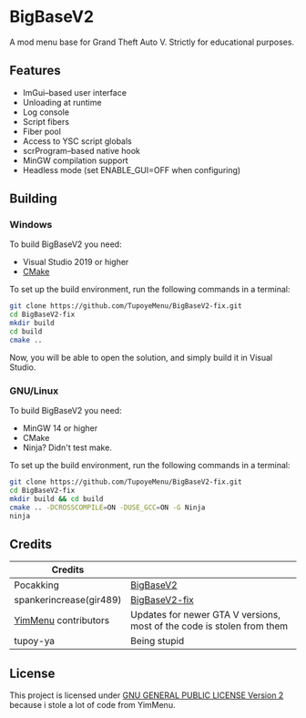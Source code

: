 # BigBaseV2
A mod menu base for Grand Theft Auto V.
Strictly for educational purposes.

## Features
* ImGui–based user interface
* Unloading at runtime
* Log console
* Script fibers
* Fiber pool
* Access to YSC script globals
* scrProgram–based native hook
* MinGW compilation support
* Headless mode (set ENABLE_GUI=OFF when configuring)


## Building

### Windows
To build BigBaseV2 you need:

* Visual Studio 2019 or higher
* [CMake](https://cmake.org/download)

To set up the build environment, run the following commands in a terminal:
```bash
git clone https://github.com/TupoyeMenu/BigBaseV2-fix.git
cd BigBaseV2-fix
mkdir build
cd build
cmake ..
```
Now, you will be able to open the solution, and simply build it in Visual Studio.

### GNU/Linux
To build BigBaseV2 you need:

* MinGW 14 or higher
* CMake
* Ninja? Didn't test make.

To set up the build environment, run the following commands in a terminal:
```bash
git clone https://github.com/TupoyeMenu/BigBaseV2-fix.git
cd BigBaseV2-fix
mkdir build && cd build
cmake .. -DCROSSCOMPILE=ON -DUSE_GCC=ON -G Ninja
ninja
```

## Credits
| Credits                                                    |                                                                        |
| ---------------------------------------------------------- | ---------------------------------------------------------------------- |
| Pocakking                                                  | [BigBaseV2](https://github.com/Pocakking/BigBaseV2)                    |
| spankerincrease(gir489)                                    | [BigBaseV2-fix](https://bitbucket.org/gir489/bigbasev2-fix)            |
| [YimMenu](https://github.com/YimMenu/YimMenu) contributors | Updates for newer GTA V versions, most of the code is stolen from them |
| tupoy-ya                                                   | Being stupid                                                           |

## License
This project is licensed under [GNU GENERAL PUBLIC LICENSE Version 2](https://www.gnu.org/licenses/old-licenses/gpl-2.0.txt) because i stole a lot of code from YimMenu.